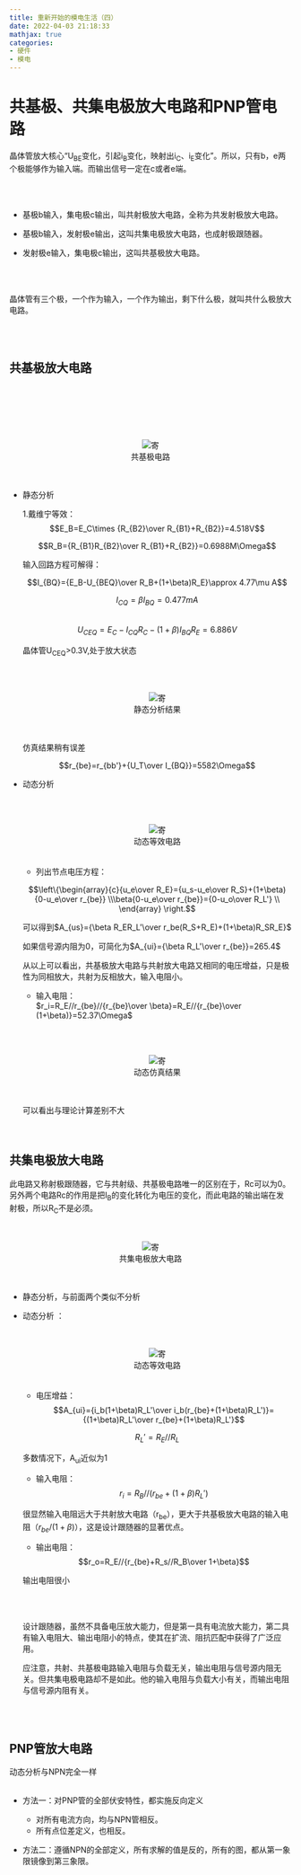 ```yaml
---
title: 重新开始的模电生活（四）
date: 2022-04-03 21:18:33
mathjax: true
categories: 
- 硬件
- 模电
---
```


# 共基极、共集电极放大电路和PNP管电路

晶体管放大核心“U<sub>BE</sub>变化，引起i<sub>B</sub>变化，映射出i<sub>C</sub>、i<sub>E</sub>变化”。所以，只有b，e两个极能够作为输入端。而输出信号一定在c或者e端。  

<br><br>  

* 基极b输入，集电极c输出，叫共射极放大电路，全称为共发射极放大电路。  
* 基极b输入，发射极e输出，这叫共集电极放大电路，也成射极跟随器。  

* 发射极e输入，集电极c输出，这叫共基极放大电路。  

<br><br>  


晶体管有三个极，一个作为输入，一个作为输出，剩下什么极，就叫共什么极放大电路。


<br><br>  

## 共基极放大电路  

<br><br>  

<br/><br>
<div>			<!--块级封装-->
    <center>	<!--将图片和文字居中-->
    <img src="https://cdn.jsdelivr.net/gh/maxiro-samurai/image-bed@main/image/be7a81ff9969b5c35cbdbb7c7df9892.5ehebg0to580.webp"
        alt="寄"
        style="zoom:这里写图片的缩放百分比"/>
    <br>		<!--换行-->
    共基极电路	<!--标题-->
    </center>
</div>
<br><br>    

* 静态分析 

    1.戴维宁等效：  
    $$E_B=E_C\times {R_{B2}\over R_{B1}+R_{B2}}=4.518V$$ 

    $$R_B={R_{B1}R_{B2}\over R_{B1}+R_{B2}}=0.6988M\Omega$$

    输入回路方程可解得：  

    $$I_{BQ}={E_B-U_{BEQ}\over R_B+(1+\beta)R_E}\approx 4.77\mu A$$  

    $$I_{CQ}=\beta I_{BQ}=0.477mA$$  
    $$U_{CEQ}=E_C-I_{CQ}R_{C}-(1+\beta)I_{BQ}R_E=6.886V$$  

    晶体管U<sub>CEQ</sub>>0.3V,处于放大状态  

    <br/><br>
    <div>			<!--块级封装-->
        <center>	<!--将图片和文字居中-->
        <img src="https://cdn.jsdelivr.net/gh/maxiro-samurai/image-bed@main/image/a726e46213bd63c8d7b1e23b66f7464.5jorw1c1jyg0.webp"
            alt="寄"
            style="zoom:这里写图片的缩放百分比"/>
        <br>		<!--换行-->
        静态分析结果	<!--标题-->
        </center>
    </div>
    <br><br>    
  
    仿真结果稍有误差  

  $$r_{be}=r_{bb'}+{U_T\over I_{BQ}}=5582\Omega$$     



    
* 动态分析  

    <br/><br>
    <div>			<!--块级封装-->
        <center>	<!--将图片和文字居中-->
        <img src="https://cdn.jsdelivr.net/gh/maxiro-samurai/image-bed@main/image/784cd9eac31547a89cc50dc1075c8c5.zg7htm2px6o.webp"
            alt="寄"
            style="zoom:这里写图片的缩放百分比"/>
        <br>		<!--换行-->
        动态等效电路	<!--标题-->
        </center>
    </div>
    <br><br>    

    * 列出节点电压方程：  
    
    $$\left\{\begin{array}{c}{u_e\over R_E}={u_s-u_e\over R_S}+(1+\beta){0-u_e\over r_{be}} \\\beta{0-u_e\over r_{be}}={0-u_o\over R_L'} \\ 
    \end{array}
    \right.$$
    
      
    可以得到$A_{us}={\beta R_ER_L'\over r_be(R_S+R_E)+(1+\beta)R_SR_E}$  


    如果信号源内阻为0，可简化为$A_{ui}={\beta R_L'\over r_{be}}=265.4$


    从以上可以看出，共基极放大电路与共射放大电路又相同的电压增益，只是极性为同相放大，共射为反相放大，输入电阻小。  

    * 输入电阻：    
    $r_i=R_E//r_{be}//{r_{be}\over \beta}=R_E//{r_{be}\over (1+\beta)}=52.37\Omega$  


    <br/><br>
    <div>			<!--块级封装-->
        <center>	<!--将图片和文字居中-->
        <img src="https://cdn.jsdelivr.net/gh/maxiro-samurai/image-bed@main/image/d367c8d087dce03d4d3fa46ed432b4a.41j6qx3a01y0.webp"
            alt="寄"
            style="zoom:这里写图片的缩放百分比"/>
        <br>		<!--换行-->
        动态仿真结果	<!--标题-->
        </center>
    </div>
    <br><br>    

    可以看出与理论计算差别不大   
     <br><br>   

## 共集电极放大电路   

此电路又称射极跟随器，它与共射级、共基极电路唯一的区别在于，Rc可以为0。另外两个电路Rc的作用是把I<SUB>B</SUB>的变化转化为电压的变化，而此电路的输出端在发射极，所以R<SUB>C</SUB>不是必须。  
<br/><br>
    <div>			<!--块级封装-->
        <center>	<!--将图片和文字居中-->
        <img src="https://cdn.jsdelivr.net/gh/maxiro-samurai/image-bed@main/image/533bbeef5bd494ac412a7f40416d367.2nmwpk2aaug0.webp"
            alt="寄"
            style="zoom:这里写图片的缩放百分比"/>
        <br>		<!--换行-->
        共集电极放大电路	<!--标题-->
        </center>
    </div>
<br><br>    

* 静态分析，与前面两个类似不分析  

* 动态分析 ：  
    <br/><br>
    <div>			<!--块级封装-->
        <center>	<!--将图片和文字居中-->
        <img src="https://cdn.jsdelivr.net/gh/maxiro-samurai/image-bed@main/image/70aa4a0850d8bb4ba317656aacbc664.7266ea1rdps0.webp"
            alt="寄"
            style="zoom:这里写图片的缩放百分比"/>
        <br>		<!--换行-->
        动态等效电路	<!--标题-->
        </center>
    </div>
    <br><br>    

    * 电压增益：  
    $$A_{ui}={i_b(1+\beta)R_L'\over i_b(r_{be}+(1+\beta)R_L')}={(1+\beta)R_L'\over r_{be}+(1+\beta)R_L'}$$  

    $$R_L'=R_E//R_L$$  

    多数情况下，A<sub>ui</sub>近似为1  

    * 输入电阻：  
    $$r_i=R_B//(r_{be}+(1+\beta)R_L')$$   

    很显然输入电阻远大于共射放大电路（r<sub>be</sub>），更大于共基极放大电路的输入电阻（$r_{be}/(1+\beta)$），这是设计跟随器的显著优点。  

    * 输出电阻：  
    $$r_o=R_E//{r_{be}+R_s//R_B\over 1+\beta}$$ 

    输出电阻很小

    <br><br>  


    设计跟随器，虽然不具备电压放大能力，但是第一具有电流放大能力，第二具有输入电阻大、输出电阻小的特点，使其在扩流、阻抗匹配中获得了广泛应用。  

    应注意，共射、共基极电路输入电阻与负载无关，输出电阻与信号源内阻无关。但共集电极电路却不是如此。他的输入电阻与负载大小有关，而输出电阻与信号源内阻有关。

<br><br>

## PNP管放大电路   
动态分析与NPN完全一样
<br><br>  

* 方法一：对PNP管的全部伏安特性，都实施反向定义  

    * 对所有电流方向，均与NPN管相反。
    * 所有点位差定义，也相反。  

* 方法二：遵循NPN的全部定义，所有求解的值是反的，所有的图，都从第一象限镜像到第三象限。


